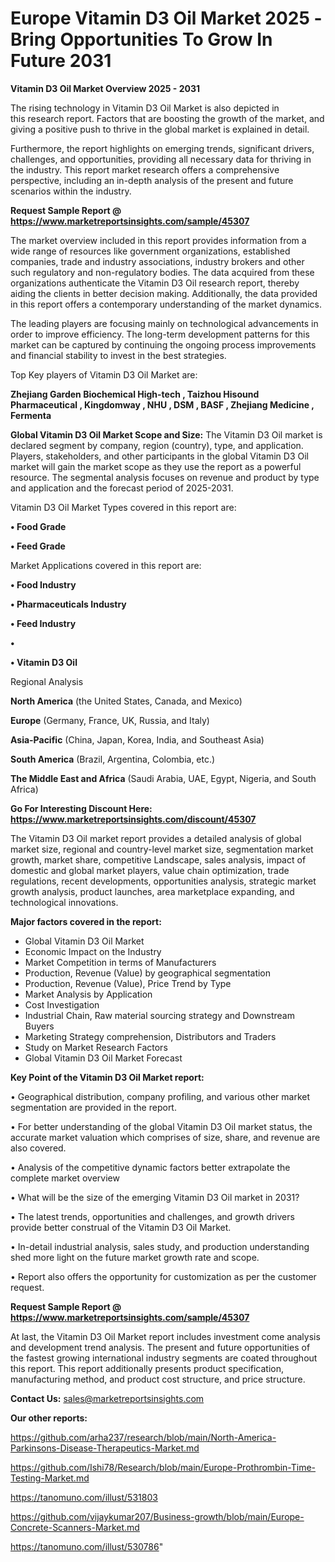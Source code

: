 # Europe Vitamin D3 Oil Market 2025 -Bring Opportunities To Grow In Future 2031

<Strong> Vitamin D3 Oil Market Overview 2025 - 2031</strong>

The rising technology in Vitamin D3 Oil Market is also depicted in this research report. Factors that are boosting the growth of the market, and giving a positive push to thrive in the global market is explained in detail.

Furthermore, the report highlights on emerging trends, significant drivers, challenges, and opportunities, providing all necessary data for thriving in the industry. This report market research offers a comprehensive perspective, including an in-depth analysis of the present and future scenarios within the industry.

<strong>Request Sample Report @ <a href=https://www.marketreportsinsights.com/sample/45307>https://www.marketreportsinsights.com/sample/45307</a></strong>

The market overview included in this report provides information from a wide range of resources like government organizations, established companies, trade and industry associations, industry brokers and other such regulatory and non-regulatory bodies. The data acquired from these organizations authenticate the Vitamin D3 Oil research report, thereby aiding the clients in better decision making. Additionally, the data provided in this report offers a contemporary understanding of the market dynamics.

The leading players are focusing mainly on technological advancements in order to improve efficiency. The long-term development patterns for this market can be captured by continuing the ongoing process improvements and financial stability to invest in the best strategies.

Top Key players of Vitamin D3 Oil Market are:

<strong>Zhejiang Garden Biochemical High-tech , Taizhou Hisound Pharmaceutical , Kingdomway , NHU , DSM , BASF , Zhejiang Medicine , Fermenta</strong>

<strong><b>Global Vitamin D3 Oil Market Scope and Size:</b></strong>
The Vitamin D3 Oil market is declared segment by company, region (country), type, and application. Players, stakeholders, and other participants in the global Vitamin D3 Oil market will gain the market scope as they use the report as a powerful resource. The segmental analysis focuses on revenue and product by type and application and the forecast period of 2025-2031.

Vitamin D3 Oil Market Types covered in this report are:

<strong>•  Food Grade 

•  Feed Grade</strong>

Market Applications covered in this report are:

<strong>•  Food Industry 

•  Pharmaceuticals Industry 

•  Feed Industry 

•  

•  Vitamin D3 Oil</strong> 

Regional Analysis

<strong>North America</strong> (the United States, Canada, and Mexico)

<strong>Europe</strong> (Germany, France, UK, Russia, and Italy)

<strong>Asia-Pacific</strong> (China, Japan, Korea, India, and Southeast Asia)

<strong>South America</strong> (Brazil, Argentina, Colombia, etc.)

<strong>The Middle East and Africa</strong> (Saudi Arabia, UAE, Egypt, Nigeria, and South Africa)

<strong>Go For Interesting Discount Here: <a href=https://www.marketreportsinsights.com/discount/45307>https://www.marketreportsinsights.com/discount/45307</a></strong>

The Vitamin D3 Oil market report provides a detailed analysis of global market size, regional and country-level market size, segmentation market growth, market share, competitive Landscape, sales analysis, impact of domestic and global market players, value chain optimization, trade regulations, recent developments, opportunities analysis, strategic market growth analysis, product launches, area marketplace expanding, and technological innovations.

<strong><b>Major factors covered in the report:</b></strong>
<ul>
  <li>Global Vitamin D3 Oil Market </li>
  <li>Economic Impact on the Industry</li>
  <li>Market Competition in terms of Manufacturers</li>
  <li>Production, Revenue (Value) by geographical segmentation</li>
  <li>Production, Revenue (Value), Price Trend by Type</li>
  <li>Market Analysis by Application</li>
  <li>Cost Investigation</li>
  <li>Industrial Chain, Raw material sourcing strategy and Downstream Buyers</li>
  <li>Marketing Strategy comprehension, Distributors and Traders</li>
  <li>Study on Market Research Factors</li>
  <li>Global Vitamin D3 Oil Market Forecast</li>
</ul>

<strong><b>Key Point of the Vitamin D3 Oil Market report:</b></strong>

• Geographical distribution, company profiling, and various other market segmentation are provided in the report.

• For better understanding of the global Vitamin D3 Oil market status, the accurate market valuation which comprises of size, share, and revenue are also covered.

• Analysis of the competitive dynamic factors better extrapolate the complete market overview

• What will be the size of the emerging Vitamin D3 Oil market in 2031?

• The latest trends, opportunities and challenges, and growth drivers provide better construal of the Vitamin D3 Oil Market.

• In-detail industrial analysis, sales study, and production understanding shed more light on the future market growth rate and scope.

• Report also offers the opportunity for customization as per the customer request.

<strong>Request Sample Report @ <a href=https://www.marketreportsinsights.com/sample/45307>https://www.marketreportsinsights.com/sample/45307</a></strong>

At last, the Vitamin D3 Oil Market report includes investment come analysis and development trend analysis. The present and future opportunities of the fastest growing international industry segments are coated throughout this report. This report additionally presents product specification, manufacturing method, and product cost structure, and price structure.

<strong>Contact Us:</strong>
sales@marketreportsinsights.com

<strong>Our other reports:</strong>

<a href=https://github.com/arha237/research/blob/main/North-America-Parkinsons-Disease-Therapeutics-Market.md>https://github.com/arha237/research/blob/main/North-America-Parkinsons-Disease-Therapeutics-Market.md</a>

<a href=https://github.com/Ishi78/Research/blob/main/Europe-Prothrombin-Time-Testing-Market.md>https://github.com/Ishi78/Research/blob/main/Europe-Prothrombin-Time-Testing-Market.md</a>

<a href=https://tanomuno.com/illust/531803>https://tanomuno.com/illust/531803</a>

<a href=https://github.com/vijaykumar207/Business-growth/blob/main/Europe-Concrete-Scanners-Market.md>https://github.com/vijaykumar207/Business-growth/blob/main/Europe-Concrete-Scanners-Market.md</a>

<a href=https://tanomuno.com/illust/530786>https://tanomuno.com/illust/530786</a>"
